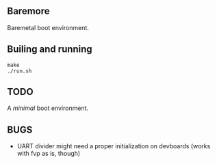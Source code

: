 ## Baremore
Baremetal boot environment.

## Builing and running
	make
	./run.sh

## TODO
A *minimal* boot environment.

## BUGS
- UART divider might need a proper initialization on devboards (works with fvp as is, though)
